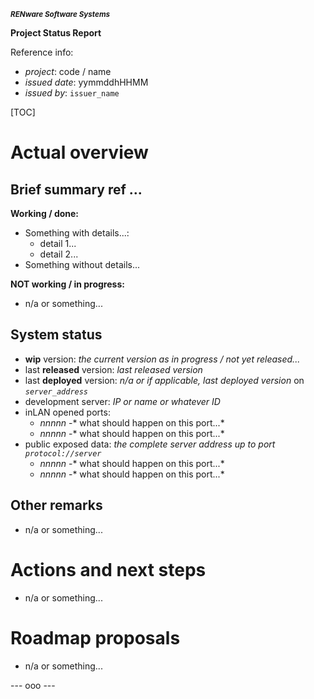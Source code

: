 <small>***RENware Software Systems***</small>

**Project Status Report**

Reference info:

* *project*: code / name
* *issued date*: yymmddhHHMM
* *issued by*: `issuer_name`

[TOC]

# Actual overview

## Brief summary ref ...

**Working / done:**

* Something with details...:
    * detail 1...
    * detail 2...
* Something without details...

**NOT working / in progress:**

* n/a or something...

## System status

* **wip** version: *the current version as in progress / not yet released...*
* last **released** version: *last released version*
* last **deployed** version: *n/a or if applicable, last deployed version* on *`server_address`*
* development server: *IP or name or whatever ID*
* inLAN opened ports:
    * *nnnnn* -* what should happen on this port...*
    * *nnnnn* -* what should happen on this port...*
* public exposed data: *the complete server address up to port `protocol://server`*
    * *nnnnn* -* what should happen on this port...*
    * *nnnnn* -* what should happen on this port...*

## Other remarks

* n/a or something...

# Actions and next steps

* n/a or something...

# Roadmap proposals

* n/a or something...

--- ooo ---
